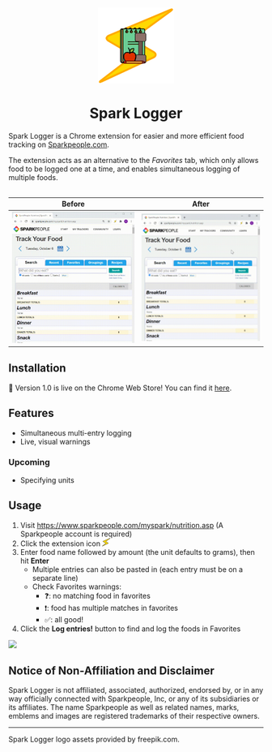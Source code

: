 
<p align="center">
  <img src="./images/SL-Logo_Preview.png" width="150"/>
</p>
<h1 align="center">Spark Logger</h1>

Spark Logger is a Chrome extension for easier and more efficient food tracking on [Sparkpeople.com](https://www.sparkpeople.com).

The extension acts as an alternative to the *Favorites* tab, which only allows food to be logged one at a time, and enables simultaneous logging of multiple foods.
<br></br>

Before | After
:-:|:-:
![](images/before.gif) | ![](images/after.gif)

## Installation
:rocket: Version 1.0 is live on the Chrome Web Store! You can find it [here](https://chrome.google.com/webstore/detail/spark-logger/lpppdeadccdckckcllnoeadmikncejlo).

## Features
- Simultaneous multi-entry logging
- Live, visual warnings
### Upcoming
- Specifying units

## Usage
1. Visit https://www.sparkpeople.com/myspark/nutrition.asp (A Sparkpeople account is required)
2. Click the extension icon ![](images/SL-Logo_16.png)
3. Enter food name followed by amount (the unit defaults to grams), then hit **Enter** 
    * Multiple entries can also be pasted in (each entry must be on a separate line)
    * Check Favorites warnings:
      - :question:: no matching food in favorites
      - :exclamation:: food has multiple matches in favorites
      - :white_check_mark:: all good!
4. Click the **Log entries!** button to find and log the foods in Favorites

![](images/usage.gif)

## Notice of Non-Affiliation and Disclaimer
Spark Logger is not affiliated, associated, authorized, endorsed by, or in any way officially connected with Sparkpeople, Inc, or any of its subsidiaries or its affiliates.
The name Sparkpeople as well as related names, marks, emblems and images are registered trademarks of their respective owners.

---
Spark Logger logo assets provided by freepik.com.